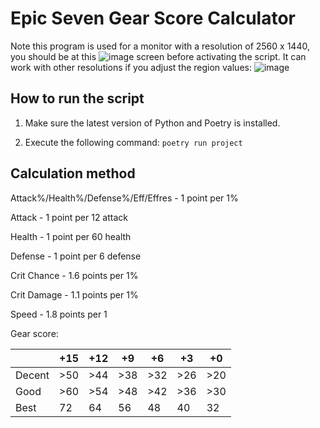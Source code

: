 # Epic Seven Gear Score Calculator
Note this program is used for a monitor with a resolution of 2560 x 1440, you should be at this ![image](https://user-images.githubusercontent.com/24401134/189886529-b89f773b-695a-42f2-808a-dc81bdef99a7.png)
 screen before activating the script. It can work with other resolutions if you adjust the region values:
![image](https://user-images.githubusercontent.com/24401134/189886942-24aadbad-7c6d-4cc1-b40c-299e417338de.png)

## How to run the script

1) Make sure the latest version of Python and Poetry is installed.

2) Execute the following command: `poetry run project`

## Calculation method

Attack%/Health%/Defense%/Eff/Effres - 1 point per 1%	

Attack - 1 point per 12 attack	

Health - 1 point per 60 health	

Defense - 1 point per 6 defense	

Crit Chance - 1.6 points per 1% 	

Crit Damage - 1.1 points per 1%	

Speed - 1.8 points per 1

Gear score:

|        | +15 | +12 | +9  | +6  | +3  | +0  |
|--------|-----|-----|-----|-----|-----|-----|
| Decent | >50 | >44 | >38 | >32 | >26 | >20 |
| Good   | >60 | >54 | >48 | >42 | >36 | >30 |
| Best   | 72  | 64  | 56  | 48  | 40  | 32  |
